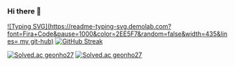 ### Hi there 👋

<!--
**geonho27/geonho27** is a ✨ _special_ ✨ repository because its `README.md` (this file) appears on your GitHub profile.

Here are some ideas to get you started:

- 🔭 I’m currently working on ...
- 🌱 I’m currently learning ...
- 👯 I’m looking to collaborate on ...
- 🤔 I’m looking for help with ...
- 💬 Ask me about ...
- 📫 How to reach me: ...
- 😄 Pronouns: ...
- ⚡ Fun fact: ...
-->
[![Typing SVG](https://readme-typing-svg.demolab.com?font=Fira+Code&pause=1000&color=2EE5F7&random=false&width=435&lines= my git-hub)](https://git.io/typing-svg)
[![GitHub Streak](https://streak-stats.demolab.com?user=geonho27)](https://git.io/streak-stats)

[![Solved.ac
geonho27](http://mazassumnida.wtf/api/generate_badge?boj={handle})](https://solved.ac/{handle})
[![Solved.ac
geonho27](http://mazassumnida.wtf/api/v2/generate_badge?boj={handle})](https://solved.ac/{handle})
